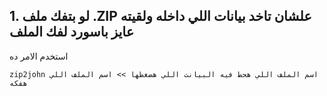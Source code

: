 ## 1. لو بتفك  ملف .ZIP  علشان تاخد بيانات اللي داخله ولقيته عايز باسورد لفك الملف 
استخدم الامر ده 
```
zip2john اسم الملف اللي هحط فيه البيانت اللي هضغطها >> اسم الملف اللي هفكه
```
